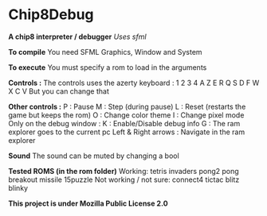 # Chip8Debug
__A chip8 interpreter / debugger__
*Uses sfml*

**To compile**
You need SFML Graphics, Window and System

**To execute**
You must specify a rom to load in the arguments

**Controls :**
The controls uses the azerty keyboard :
1 2 3 4
A Z E R
Q S D F
W X C V
But you can change that

**Other controls :**
P : Pause
M : Step (during pause)
L : Reset (restarts the game but keeps the rom)
O : Change color theme
I : Change pixel mode
Only on the debug window :
K : Enable/Disable debug info
G : The ram explorer goes to the current pc
Left & Right arrows : Navigate in the ram explorer

**Sound**
The sound can be muted by changing a bool

**Tested ROMS (in the rom folder)**
Working:
tetris
invaders
pong2
pong
breakout
missile
15puzzle
Not working / not sure:
connect4
tictac
blitz
blinky

**This project is under Mozilla Public License 2.0**


